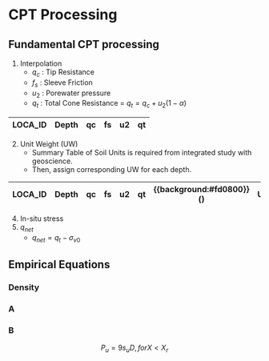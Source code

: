 # CPT Processing



## Fundamental CPT processing

1. Interpolation
    - $q_c$ : Tip Resistance
    - $f_s$ : Sleeve Friction
    - $u_2$ : Porewater pressure
    - $q_t$ : Total Cone Resistance = $q_t = q_c + u_2(1-\alpha)$
      
| LOCA_ID | Depth | qc | fs | u2 | qt |
| ------- | ----- | -- | -- | -- | -- |
      
2. Unit Weight (UW)
    - Summary Table of Soil Units is required from integrated study with geoscience.
    - Then, assign corresponding UW for each depth.
   
| LOCA_ID | Depth | qc | fs | u2 | qt | {{background:#fd0800}}(<SoilUnit>) | UW |
| ------- | ----- | -- | -- | -- | -- | -- | -- |

4. In-situ stress
5. $q_{net}$
    - $q_{net} = q_t - \sigma_{v0}$   




## Empirical Equations


### Density

### A

### B

$$ P_u = 9 s_u D  , for X < X_r  $$


